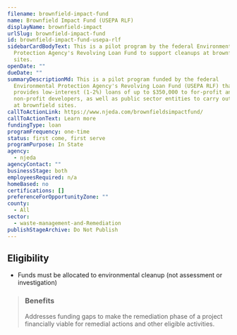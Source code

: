 ```yaml
---
filename: brownfield-impact-fund
name: Brownfield Impact Fund (USEPA RLF)
displayName: brownfield-impact
urlSlug: brownfield-impact-fund
id: brownfield-impact-fund-usepa-rlf
sidebarCardBodyText: This is a pilot program by the federal Environmental
  Protection Agency's Revolving Loan Fund to support cleanups at brownfield
  sites.
openDate: ""
dueDate: ""
summaryDescriptionMd: This is a pilot program funded by the federal
  Environmental Protection Agency's Revolving Loan Fund (USEPA RLF) that
  provides low-interest (1-2%) loans of up to $350,000 to for-profit and
  non-profit developers, as well as public sector entities to carry out cleanups
  at brownfield sites.
callToActionLink: https://www.njeda.com/brownfieldsimpactfund/
callToActionText: Learn more
fundingType: loan
programFrequency: one-time
status: first come, first serve
programPurpose: In State
agency:
  - njeda
agencyContact: ""
businessStage: both
employeesRequired: n/a
homeBased: no
certifications: []
preferenceForOpportunityZone: ""
county:
  - All
sector:
  - waste-management-and-Remediation
publishStageArchive: Do Not Publish
---
```


## Eligibility

- Funds must be allocated to environmental cleanup (not assessment or investigation)

> ### Benefits
>
> Addresses funding gaps to make the remediation phase of a project financially viable for remedial actions and other eligible activities.
